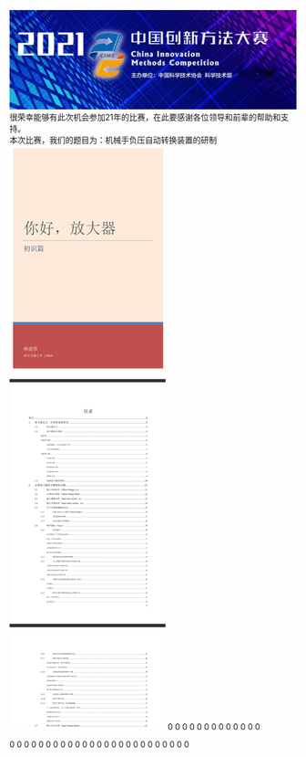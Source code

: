 ![](source/images/333.png)
很荣幸能够有此次机会参加21年的比赛，在此要感谢各位领导和前辈的帮助和支持。   
本次比赛，我们的题目为：机械手负压自动转换装置的研制  
![](source/images/1.png)
0
0
0
0
0
0
0
0
0
0
0
0
0

0
0
0
0
0
0
0
0
0
0
0
0
0
0
0
0
0
0
0
0
0
0
0
0
0
